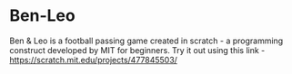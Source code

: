 # Ben-Leo
Ben &amp; Leo is a football passing game created in scratch - a programming construct developed by MIT for beginners. Try it out using this link - https://scratch.mit.edu/projects/477845503/
